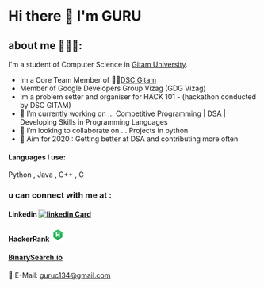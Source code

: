 # Hi there 👋  I'm GURU
## about me 🙋🏻‍♂️:
I'm a student of Computer Science in [Gitam University](https://www.gitam.edu/). 
- Im a Core Team Member of 👨‍💻[DSC Gitam](https://github.com/dsc-gitam)
- Member of Google Developers Group Vizag (GDG Vizag) 
- Im a problem setter and organiser for HACK 101 - (hackathon conducted by DSC GITAM)
- 🔭 I’m currently working on ... 
    Competitive Programming | DSA | Developing Skills in Programming Languages
- 🔗 I’m looking to collaborate on ...
    Projects in python
 - 🎯 Aim for 2020 : Getting better at DSA and contributing more often
 #### Languages I use:
Python , 
Java ,
C++ ,
C
 ### u can connect with me at :  
#### Linkedin [![linkedin Card](https://img.icons8.com/color/28/000000/linkedin.png)](https://www.linkedin.com/in/guru-charan-7103561a1/)<br>
#### HackerRank [![HackerRank Card](https://github.com/AsishRaju/AsishRaju/raw/master/gifs/hackerrank..png)](https://www.hackerrank.com/guruc134) <br>
#### [BinarySearch.io](https://binarysearch.com/@/Guruc134)
📧 E-Mail: guruc134@gmail.com

<!--
**guruc-134/guruc-134** is a ✨ _special_ ✨ repository because its `README.md` (this file) appears on your GitHub profile.
Here are some ideas to get you started:

